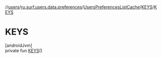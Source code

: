 //[users](../../../../index.md)/[ru.surf.users.data.preferences](../../index.md)/[UsersPreferencesListCache](../index.md)/[KEYS](index.md)/[KEYS](-k-e-y-s.md)

# KEYS

[androidJvm]\
private fun [KEYS](-k-e-y-s.md)()
